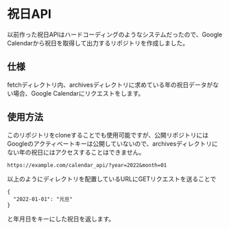 # 祝日API
以前作った祝日APIはハードコーディングのようなシステムだったので、Google Calendarから祝日を取得して出力するリポジトリを作成しました。

## 仕様
fetchディレクトリ内、archivesディレクトリに求めている年の祝日データがない場合、Google Calendarにリクエストをします。

## 使用方法
このリポジトリをcloneすることでも使用可能ですが、公開リポジトリにはGoogleのアクティベートキーは公開していないので、archivesディレクトリにない年の祝日にはアクセスすることはできません。
```
https://example.com/calendar_api/?year=2022&month=01
```
以上のようにディレクトリを配置しているURLにGETリクエストを送ることで
```
{
  "2022-01-01": "元旦"
}
```
と年月日をキーにした祝日を返します。